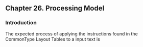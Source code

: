 <div xmlns="http://www.w3.org/1999/xhtml" class="chapter"><div class="titlepage"><div><div><h2 class="title"><a name="chapter.processing"></a>Chapter 26. Processing Model</h2></div></div></div><div role="fragment" class="section"><div class="titlepage"><div><div><h3 class="title"><a name="idm272791280064"></a>Introduction</h3></div></div></div><div role="specification" class="section"><div class="titlepage"/><p>
        The expected process of applying the instructions found in the
        CommonType Layout Tables to a input text is
      </p></div></div></div>